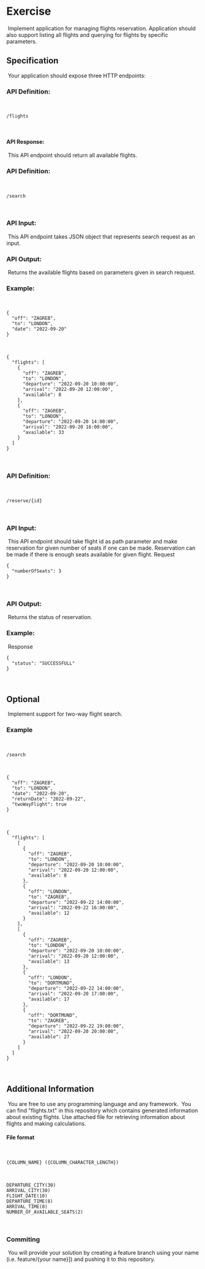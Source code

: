 # Exercise
​
Implement application for managing flights reservation. Application should also support listing all flights and querying for flights by specific parameters.
​
## Specification
​
Your application should expose three HTTP endpoints:
​
### API Definition:
​
```
/flights
```
​
#### API Response:
​
This API endpoint should return all available flights.
​
### API Definition:
​
```
/search
```
​
### API Input:
​
This API endpoint takes JSON object that represents search request as an input.
​
### API Output:
​
Returns the available flights based on parameters given in search request.
​
### Example:
​
```
{
  "off": "ZAGREB",
  "to": "LONDON",
  "date": "2022-09-20"
}
```
​
```
{
  "flights": [
    {
      "off": "ZAGREB",
      "to": "LONDON",
      "departure": "2022-09-20 10:00:00",
      "arrival": "2022-09-20 12:00:00",
      "available": 8
    },
    {
      "off": "ZAGREB",
      "to": "LONDON",
      "departure": "2022-09-20 14:00:00",
      "arrival": "2022-09-20 16:00:00",
      "available": 33
    }
  ]
}
```
​
### API Definition:
​
```
/reserve/{id}
```
​
### API Input:
​
This API endpoint should take flight id as path parameter and make reservation for given number of seats if one can be made. Reservation can be made if there is enough seats
available for given flight.
​
Request
​
```
{
  "numberOfSeats": 3
}
```
​
### API Output:
​
Returns the status of reservation.
​
### Example:
​
Response
​
```
{
  "status": "SUCCESSFULL"
}
```
​
## Optional
​
Implement support for two-way flight search.
​
### Example
​
```
/search
```
​
```
{
  "off": "ZAGREB",
  "to": "LONDON",
  "date": "2022-09-20",
  "returnDate": "2022-09-22",
  "twoWayFlight": true
}
```
​
```
{
  "flights": [
    [
      {
        "off": "ZAGREB",
        "to": "LONDON",
        "departure": "2022-09-20 10:00:00",
        "arrival": "2022-09-20 12:00:00",
        "available": 8
      },
      {
        "off": "LONDON",
        "to": "ZAGREB",
        "departure": "2022-09-22 14:00:00",
        "arrival": "2022-09-22 16:00:00",
        "available": 12
      }
    ],
    [
      {
        "off": "ZAGREB",
        "to": "LONDON",
        "departure": "2022-09-20 10:00:00",
        "arrival": "2022-09-20 12:00:00",
        "available": 13
      },
      {
        "off": "LONDON",
        "to": "DORTMUND",
        "departure": "2022-09-22 14:00:00",
        "arrival": "2022-09-20 17:00:00",
        "available": 17
      },
      {
        "off": "DORTMUND",
        "to": "ZAGREB",
        "departure": "2022-09-22 19:00:00",
        "arrival": "2022-09-20 20:00:00",
        "available": 27
      }
    ]
  ]
}
```
​
## Additional Information
​
You are free to use any programming language and any framework.
​
You can find "flights.txt" in this repository which contains generated information about existing flights. Use attached file for retrieving information about flights and making
calculations.
​
#### File format
​
```
{COLUMN_NAME} ({COLUMN_CHARACTER_LENGTH})
```
​
```
DEPARTURE_CITY(30)
ARRIVAL_CITY(30)
FLIGHT_DATE(10)
DEPARTURE_TIME(8)
ARRIVAL_TIME(8)
NUMBER_OF_AVAILABLE_SEATS(2)
```
​
### Commiting
​
You will provide your solution by creating a feature branch using your name (i.e. feature/{your name}]) and pushing it to this repository.
